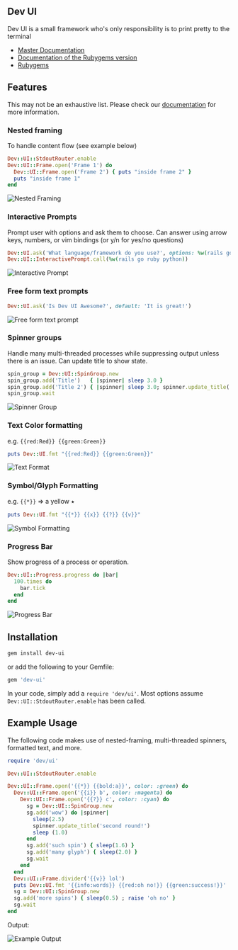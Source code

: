 Dev UI
---

Dev UI is a small framework who's only responsibility is to print pretty to the terminal

- [Master Documentation](http://www.rubydoc.info/github/Shopify/dev-ui/master/Dev/UI)
- [Documentation of the Rubygems version](http://www.rubydoc.info/gems/dev-ui/)
- [Rubygems](https://rubygems.org/gems/dev-ui)

## Features

This may not be an exhaustive list. Please check our [documentation](http://www.rubydoc.info/github/Shopify/dev-ui/master/Dev/UI) for more information.

### Nested framing
To handle content flow (see example below)

```ruby
Dev::UI::StdoutRouter.enable
Dev::UI::Frame.open('Frame 1') do
  Dev::UI::Frame.open('Frame 2') { puts "inside frame 2" }
  puts "inside frame 1" 
end
```

![Nested Framing](https://user-images.githubusercontent.com/3074765/33799861-cb5dcb5c-dd01-11e7-977e-6fad38cee08c.png)

### Interactive Prompts
Prompt user with options and ask them to choose. Can answer using arrow keys, numbers, or vim bindings (or y/n for yes/no questions)

```ruby
Dev::UI.ask('What language/framework do you use?', options: %w(rails go ruby python))
Dev::UI::InteractivePrompt.call(%w(rails go ruby python))
```

![Interactive Prompt](https://user-images.githubusercontent.com/3074765/33797984-0ebb5e64-dcdf-11e7-9e7e-7204f279cece.gif)

### Free form text prompts

```ruby
Dev::UI.ask('Is Dev UI Awesome?', default: 'It is great!')
```

  ![Free form text prompt](https://user-images.githubusercontent.com/3074765/33799822-47f23302-dd01-11e7-82f3-9072a5a5f611.png)

### Spinner groups
Handle many multi-threaded processes while suppressing output unless there is an issue. Can update title to show state.


```ruby
spin_group = Dev::UI::SpinGroup.new
spin_group.add('Title')   { |spinner| sleep 3.0 }
spin_group.add('Title 2') { |spinner| sleep 3.0; spinner.update_title('New Title'); sleep 3.0 }
spin_group.wait
```

![Spinner Group](https://user-images.githubusercontent.com/3074765/33798295-d94fd822-dce3-11e7-819b-43e5502d490e.gif)

### Text Color formatting
e.g. `{{red:Red}} {{green:Green}}`

```ruby
puts Dev::UI.fmt "{{red:Red}} {{green:Green}}"
```

  ![Text Format](https://user-images.githubusercontent.com/3074765/33799827-6d0721a2-dd01-11e7-9ab5-c3d455264afe.png)

### Symbol/Glyph Formatting
e.g. `{{*}}` => a yellow ⭑

```ruby
puts Dev::UI.fmt "{{*}} {{x}} {{?}} {{v}}"
```

![Symbol Formatting](https://user-images.githubusercontent.com/3074765/33799847-9ec03fd0-dd01-11e7-93f7-5f5cc540e61e.png)

### Progress Bar

Show progress of a process or operation.

```ruby
Dev::UI::Progress.progress do |bar|
  100.times do
    bar.tick
  end
end
```

![Progress Bar](https://user-images.githubusercontent.com/3074765/33799794-cc4c940e-dd00-11e7-9bdc-90f77ec9167c.gif)

## Installation

```bash
gem install dev-ui
```

or add the following to your Gemfile:

```ruby
gem 'dev-ui'
```

In your code, simply add a `require 'dev/ui'`. Most options assume `Dev::UI::StdoutRouter.enable` has been called.

## Example Usage

The following code makes use of nested-framing, multi-threaded spinners, formatted text, and more.

```ruby
require 'dev/ui'

Dev::UI::StdoutRouter.enable

Dev::UI::Frame.open('{{*}} {{bold:a}}', color: :green) do
  Dev::UI::Frame.open('{{i}} b', color: :magenta) do
    Dev::UI::Frame.open('{{?}} c', color: :cyan) do
      sg = Dev::UI::SpinGroup.new
      sg.add('wow') do |spinner|
        sleep(2.5)
        spinner.update_title('second round!')
        sleep (1.0)
      end
      sg.add('such spin') { sleep(1.6) }
      sg.add('many glyph') { sleep(2.0) }
      sg.wait
    end
  end
  Dev::UI::Frame.divider('{{v}} lol')
  puts Dev::UI.fmt '{{info:words}} {{red:oh no!}} {{green:success!}}'
  sg = Dev::UI::SpinGroup.new
  sg.add('more spins') { sleep(0.5) ; raise 'oh no' }
  sg.wait
end
```

Output:

![Example Output](https://user-images.githubusercontent.com/3074765/33797758-7a54c7cc-dcdb-11e7-918e-a47c9689f068.gif)
